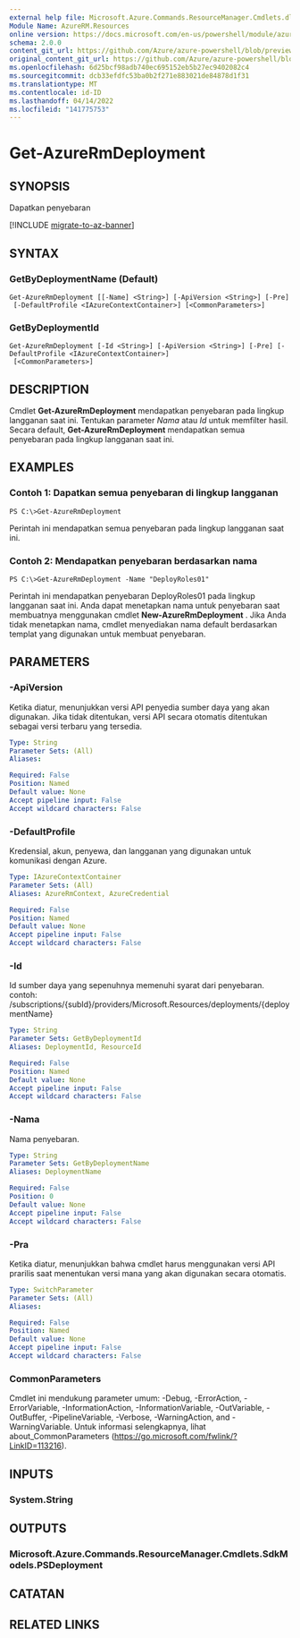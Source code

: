 ```yaml
---
external help file: Microsoft.Azure.Commands.ResourceManager.Cmdlets.dll-Help.xml
Module Name: AzureRM.Resources
online version: https://docs.microsoft.com/en-us/powershell/module/azurerm.resources/get-azurermdeployment
schema: 2.0.0
content_git_url: https://github.com/Azure/azure-powershell/blob/preview/src/ResourceManager/Resources/Commands.Resources/help/Get-AzureRmDeployment.md
original_content_git_url: https://github.com/Azure/azure-powershell/blob/preview/src/ResourceManager/Resources/Commands.Resources/help/Get-AzureRmDeployment.md
ms.openlocfilehash: 6d25bcf98adb740ec695152eb5b27ec9402082c4
ms.sourcegitcommit: dcb33efdfc53ba0b2f271e883021de84878d1f31
ms.translationtype: MT
ms.contentlocale: id-ID
ms.lasthandoff: 04/14/2022
ms.locfileid: "141775753"
---
```

# Get-AzureRmDeployment

## SYNOPSIS
Dapatkan penyebaran

[!INCLUDE [migrate-to-az-banner](../../includes/migrate-to-az-banner.md)]

## SYNTAX

### GetByDeploymentName (Default)
```
Get-AzureRmDeployment [[-Name] <String>] [-ApiVersion <String>] [-Pre]
 [-DefaultProfile <IAzureContextContainer>] [<CommonParameters>]
```

### GetByDeploymentId
```
Get-AzureRmDeployment [-Id <String>] [-ApiVersion <String>] [-Pre] [-DefaultProfile <IAzureContextContainer>]
 [<CommonParameters>]
```

## DESCRIPTION
Cmdlet **Get-AzureRmDeployment** mendapatkan penyebaran pada lingkup langganan saat ini.
Tentukan parameter *Nama* atau *Id* untuk memfilter hasil.
Secara default, **Get-AzureRmDeployment** mendapatkan semua penyebaran pada lingkup langganan saat ini.

## EXAMPLES

### Contoh 1: Dapatkan semua penyebaran di lingkup langganan
```
PS C:\>Get-AzureRmDeployment
```

Perintah ini mendapatkan semua penyebaran pada lingkup langganan saat ini.

### Contoh 2: Mendapatkan penyebaran berdasarkan nama
```
PS C:\>Get-AzureRmDeployment -Name "DeployRoles01"
```

Perintah ini mendapatkan penyebaran DeployRoles01 pada lingkup langganan saat ini.
Anda dapat menetapkan nama untuk penyebaran saat membuatnya menggunakan cmdlet **New-AzureRmDeployment** .
Jika Anda tidak menetapkan nama, cmdlet menyediakan nama default berdasarkan templat yang digunakan untuk membuat penyebaran.

## PARAMETERS

### -ApiVersion
Ketika diatur, menunjukkan versi API penyedia sumber daya yang akan digunakan.
Jika tidak ditentukan, versi API secara otomatis ditentukan sebagai versi terbaru yang tersedia.

```yaml
Type: String
Parameter Sets: (All)
Aliases:

Required: False
Position: Named
Default value: None
Accept pipeline input: False
Accept wildcard characters: False
```

### -DefaultProfile
Kredensial, akun, penyewa, dan langganan yang digunakan untuk komunikasi dengan Azure.

```yaml
Type: IAzureContextContainer
Parameter Sets: (All)
Aliases: AzureRmContext, AzureCredential

Required: False
Position: Named
Default value: None
Accept pipeline input: False
Accept wildcard characters: False
```

### -Id
Id sumber daya yang sepenuhnya memenuhi syarat dari penyebaran.
contoh: /subscriptions/{subId}/providers/Microsoft.Resources/deployments/{deploymentName}

```yaml
Type: String
Parameter Sets: GetByDeploymentId
Aliases: DeploymentId, ResourceId

Required: False
Position: Named
Default value: None
Accept pipeline input: False
Accept wildcard characters: False
```

### -Nama
Nama penyebaran.

```yaml
Type: String
Parameter Sets: GetByDeploymentName
Aliases: DeploymentName

Required: False
Position: 0
Default value: None
Accept pipeline input: False
Accept wildcard characters: False
```

### -Pra
Ketika diatur, menunjukkan bahwa cmdlet harus menggunakan versi API prarilis saat menentukan versi mana yang akan digunakan secara otomatis.

```yaml
Type: SwitchParameter
Parameter Sets: (All)
Aliases:

Required: False
Position: Named
Default value: None
Accept pipeline input: False
Accept wildcard characters: False
```

### CommonParameters
Cmdlet ini mendukung parameter umum: -Debug, -ErrorAction, -ErrorVariable, -InformationAction, -InformationVariable, -OutVariable, -OutBuffer, -PipelineVariable, -Verbose, -WarningAction, and -WarningVariable. Untuk informasi selengkapnya, lihat about_CommonParameters (https://go.microsoft.com/fwlink/?LinkID=113216).

## INPUTS

### System.String

## OUTPUTS

### Microsoft.Azure.Commands.ResourceManager.Cmdlets.SdkModels.PSDeployment

## CATATAN

## RELATED LINKS
